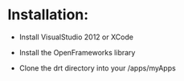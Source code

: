 Installation:
=========================================================================================
- Install VisualStudio 2012 or XCode

- Install the OpenFrameworks library

- Clone the drt directory into your <OpenFramesworks installation path>/apps/myApps

